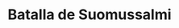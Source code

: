 ﻿---
title: "Batalla de Suomussalmi"
permalink: periodes_987.html
layout: periode
dataInici: 1939-12-07
dataFi: 1940-01-08
sidebar: periodes
pares:
  - id: 986
    title: "Guerra de Invierno"
    dataInici: "(1939-11-30)"
    dataFi: "(1940-03-13)"

fills:
jocsPrincipals:
  - title: "Blood on the Snow: The Battle of Suomussalmi"
    bggId: 7847
    dataInici: 
    dataFi: 

jocsEscenaris:
jocsEpoca:
jocsEpocaEscenaris:
---
